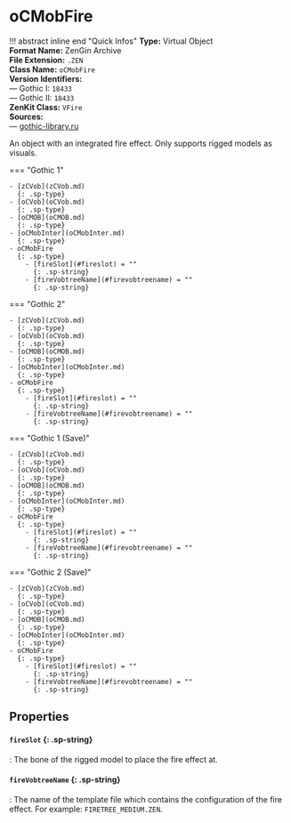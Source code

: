 # oCMobFire

!!! abstract inline end "Quick Infos"
    **Type:** Virtual Object<br/>
    **Format Name:** ZenGin Archive<br/>
    **File Extension:** `.ZEN`<br/>
    **Class Name:** `oCMobFire`<br/>
    **Version Identifiers:**<br />
    — Gothic I: `18433`<br/>
    — Gothic II: `18433`<br/>
    **ZenKit Class:** `VFire`<br/>
    **Sources:**<br/>
    — [gothic-library.ru](http://www.gothic-library.ru/publ/ocmobfire/1-1-0-506)

An object with an integrated fire effect. Only supports rigged models as visuals.

=== "Gothic 1"

    - [zCVob](zCVob.md)
      {: .sp-type}
    - [oCVob](oCVob.md)
      {: .sp-type}
    - [oCMOB](oCMOB.md)
      {: .sp-type}
    - [oCMobInter](oCMobInter.md)
      {: .sp-type}
    - oCMobFire
      {: .sp-type}
        - [fireSlot](#fireslot) = ""
          {: .sp-string}
        - [fireVobtreeName](#firevobtreename) = ""
          {: .sp-string}

=== "Gothic 2"

    - [zCVob](zCVob.md)
      {: .sp-type}
    - [oCVob](oCVob.md)
      {: .sp-type}
    - [oCMOB](oCMOB.md)
      {: .sp-type}
    - [oCMobInter](oCMobInter.md)
      {: .sp-type}
    - oCMobFire
      {: .sp-type}
        - [fireSlot](#fireslot) = ""
          {: .sp-string}
        - [fireVobtreeName](#firevobtreename) = ""
          {: .sp-string}

=== "Gothic 1 (Save)"

    - [zCVob](zCVob.md)
      {: .sp-type}
    - [oCVob](oCVob.md)
      {: .sp-type}
    - [oCMOB](oCMOB.md)
      {: .sp-type}
    - [oCMobInter](oCMobInter.md)
      {: .sp-type}
    - oCMobFire
      {: .sp-type}
        - [fireSlot](#fireslot) = ""
          {: .sp-string}
        - [fireVobtreeName](#firevobtreename) = ""
          {: .sp-string}

=== "Gothic 2 (Save)"

    - [zCVob](zCVob.md)
      {: .sp-type}
    - [oCVob](oCVob.md)
      {: .sp-type}
    - [oCMOB](oCMOB.md)
      {: .sp-type}
    - [oCMobInter](oCMobInter.md)
      {: .sp-type}
    - oCMobFire
      {: .sp-type}
        - [fireSlot](#fireslot) = ""
          {: .sp-string}
        - [fireVobtreeName](#firevobtreename) = ""
          {: .sp-string}

## Properties

#### `fireSlot` {: .sp-string}

:   The bone of the rigged model to place the fire effect at.

#### `fireVobtreeName` {: .sp-string}

:   The name of the template file which contains the configuration of the fire effect. For example: `FIRETREE_MEDIUM.ZEN`.
